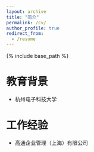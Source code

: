 ```yaml
---
layout: archive
title: "简介"
permalink: /cv/
author_profile: true
redirect_from:
  - /resume
---
```


{% include base_path %}

教育背景
======
* 杭州电子科技大学

工作经验
======
* 高通企业管理（上海）有限公司




